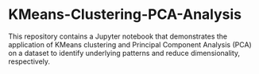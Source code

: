 # KMeans-Clustering-PCA-Analysis
This repository contains a Jupyter notebook that demonstrates the application of KMeans clustering and Principal Component Analysis (PCA) on a dataset to identify underlying patterns and reduce dimensionality, respectively.
